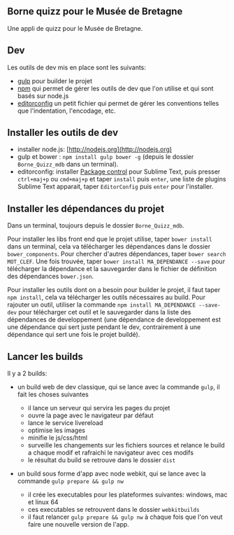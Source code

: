 ## Borne quizz pour le Musée de Bretagne

Une appli de quizz pour le Musée de Bretagne.

## Dev

Les outils de dev mis en place sont les suivants:

- [gulp](https://github.com/gulpjs/gulp/blob/master/docs/getting-started.md#getting-started) pour builder le projet
- [npm](http://fr.openclassrooms.com/informatique/cours/des-applications-ultra-rapides-avec-node-js/les-modules-node-js-et-npm) qui permet de gérer les outils de dev que l'on utilise et qui sont basés sur node.js
- [editorconfig](http://editorconfig.org) un petit fichier qui permet de gérer les conventions telles que l'indentation, l'encodage, etc.

## Installer les outils de dev

- installer node.js: [http://nodejs.org](http://nodejs.org)
- gulp et bower : `npm install gulp bower -g` (depuis le dossier `Borne_Quizz_mdb` dans un terminal).
- editorconfig: installer [Package control](https://sublime.wbond.net/installation) pour Sublime Text, puis presser `ctrl+maj+p` ou `cmd+maj+p` et taper `install` puis `enter`, une liste de plugins Sublime Text apparait, taper `EditorConfig` puis `enter` pour l'installer.

## Installer les dépendances du projet

Dans un terminal, toujours depuis le dossier `Borne_Quizz_mdb`.

Pour installer les libs front end que le projet utilise, taper `bower install` dans un terminal, cela va télécharger les dépendances dans le dossier `bower_components`. Pour chercher d'autres dépendances, taper `bower search MOT_CLEF`. Une fois trouvée, taper `bower install MA_DEPENDANCE --save` pour télécharger la dépendance et la sauvegarder dans le fichier de définition des dépendances `bower.json`.

Pour installer les outils dont on a besoin pour builder le projet, il faut taper `npm install`, cela va télécharger les outils nécessaires au build. Pour rajouter un outil, utiliser la commande `npm install MA_DEPENDANCE --save-dev` pour télécharger cet outil et le sauvegarder dans la liste des dépendances de developpement (une dépendance de developpement est une dépendance qui sert juste pendant le dev, contrairement à une dépendance qui sert une fois le projet buildé).

## Lancer les builds

Il y a 2 builds:

- un build web de dev classique, qui se lance avec la commande `gulp`, il fait les choses suivantes
  - il lance un serveur qui servira les pages du projet
  - ouvre la page avec le navigateur par défaut
  - lance le service livereload
  - optimise les images
  - minifie le js/css/html
  - surveille les changements sur les fichiers sources et relance le build a chaque modif et rafraichi le navigateur avec ces modifs
  - le résultat du build se retrouve dans le dossier `dist`

- un build sous forme d'app avec node webkit, qui se lance avec la commande `gulp prepare && gulp nw`
  - il crée les executables pour les plateformes suivantes: windows, mac et linux 64
  - ces executables se retrouvent dans le dossier `webkitbuilds`
  - il faut relancer `gulp prepare && gulp nw` à chaque fois que l'on veut faire une nouvelle version de l'app.
